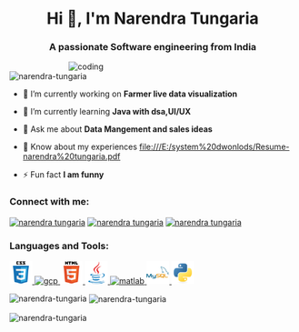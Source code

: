 <h1 align="center">Hi 👋, I'm Narendra Tungaria</h1>
<h3 align="center">A passionate Software engineering from India</h3>
<Img align="right"alt="coding" width="400" src="https://user-images.githubusercontent.com/55389276/140866485-8fb1c876-9a8f-4d6a-98dc-08c4981eaf70.gif">

<p align="left"> <img src="https://komarev.com/ghpvc/?username=narendra-tungaria&label=Profile%20views&color=0e75b6&style=flat" alt="narendra-tungaria" /> </p>

- 🔭 I’m currently working on **Farmer live data visualization**

- 🌱 I’m currently learning **Java with dsa,UI/UX**

- 💬 Ask me about **Data Mangement and sales ideas**

- 📄 Know about my experiences [file:///E:/system%20dwonlods/Resume-narendra%20tungaria.pdf](file:///E:/system%20dwonlods/Resume-narendra%20tungaria.pdf)

- ⚡ Fun fact **I am funny**

<h3 align="left">Connect with me:</h3>
<p align="left">
<a href="https://linkedin.com/in/narendra tungaria" target="blank"><img align="center" src="https://raw.githubusercontent.com/rahuldkjain/github-profile-readme-generator/master/src/images/icons/Social/linked-in-alt.svg" alt="narendra tungaria" height="30" width="40" /></a>
<a href="https://www.codechef.com/users/narendra tungaria" target="blank"><img align="center" src="https://cdn.jsdelivr.net/npm/simple-icons@3.1.0/icons/codechef.svg" alt="narendra tungaria" height="30" width="40" /></a>
<a href="https://www.leetcode.com/narendra tungaria" target="blank"><img align="center" src="https://raw.githubusercontent.com/rahuldkjain/github-profile-readme-generator/master/src/images/icons/Social/leet-code.svg" alt="narendra tungaria" height="30" width="40" /></a>
</p>

<h3 align="left">Languages and Tools:</h3>
<p align="left"> <a href="https://www.w3schools.com/css/" target="_blank" rel="noreferrer"> <img src="https://raw.githubusercontent.com/devicons/devicon/master/icons/css3/css3-original-wordmark.svg" alt="css3" width="40" height="40"/> </a> <a href="https://cloud.google.com" target="_blank" rel="noreferrer"> <img src="https://www.vectorlogo.zone/logos/google_cloud/google_cloud-icon.svg" alt="gcp" width="40" height="40"/> </a> <a href="https://www.w3.org/html/" target="_blank" rel="noreferrer"> <img src="https://raw.githubusercontent.com/devicons/devicon/master/icons/html5/html5-original-wordmark.svg" alt="html5" width="40" height="40"/> </a> <a href="https://www.java.com" target="_blank" rel="noreferrer"> <img src="https://raw.githubusercontent.com/devicons/devicon/master/icons/java/java-original.svg" alt="java" width="40" height="40"/> </a> <a href="https://www.mathworks.com/" target="_blank" rel="noreferrer"> <img src="https://upload.wikimedia.org/wikipedia/commons/2/21/Matlab_Logo.png" alt="matlab" width="40" height="40"/> </a> <a href="https://www.mysql.com/" target="_blank" rel="noreferrer"> <img src="https://raw.githubusercontent.com/devicons/devicon/master/icons/mysql/mysql-original-wordmark.svg" alt="mysql" width="40" height="40"/> </a> <a href="https://www.python.org" target="_blank" rel="noreferrer"> <img src="https://raw.githubusercontent.com/devicons/devicon/master/icons/python/python-original.svg" alt="python" width="40" height="40"/> </a> </p>

<p><img align="left" src="https://github-readme-stats.vercel.app/api/top-langs?username=narendra-tungaria&show_icons=true&locale=en&layout=compact" alt="narendra-tungaria" /></p>

<p>&nbsp;<img align="center" src="https://github-readme-stats.vercel.app/api?username=narendra-tungaria&show_icons=true&locale=en" alt="narendra-tungaria" /></p>

<p><img align="center" src="https://github-readme-streak-stats.herokuapp.com/?user=narendra-tungaria&" alt="narendra-tungaria" /></p>
